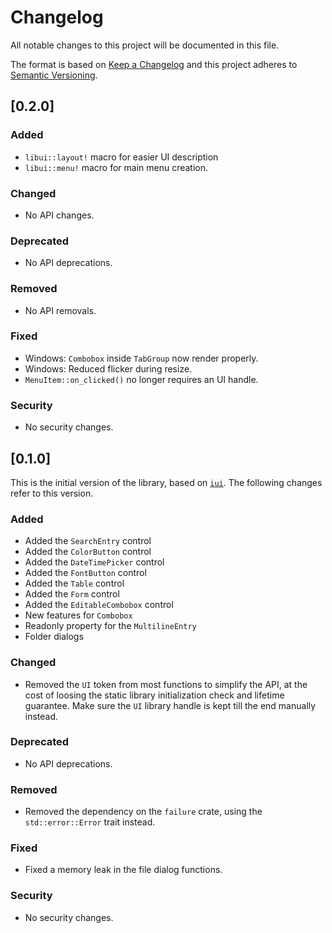 # Changelog
All notable changes to this project will be documented in this file.

The format is based on [Keep a Changelog](http://keepachangelog.com/en/1.0.0/) and this 
project adheres to [Semantic Versioning](http://semver.org/spec/v2.0.0.html).

## [0.2.0]

### Added
- `libui::layout!` macro for easier UI description
- `libui::menu!` macro for main menu creation.

### Changed
- No API changes.

### Deprecated
- No API deprecations.

### Removed
- No API removals.

### Fixed
- Windows: `Combobox` inside `TabGroup` now render properly.
- Windows: Reduced flicker during resize.
- `MenuItem::on_clicked()` no longer requires an UI handle.

### Security
- No security changes.

## [0.1.0]

This is the initial version of the library, based on [`iui`](https://github.com/rust-native-ui/libui-rs/tree/3496903ae9c4fd68731587dc11739da90a4f0e12). The following changes refer to this version.

### Added
- Added the `SearchEntry` control
- Added the `ColorButton` control
- Added the `DateTimePicker` control
- Added the `FontButton` control
- Added the `Table` control
- Added the `Form` control
- Added the `EditableCombobox` control
- New features for `Combobox`
- Readonly property for the `MultilineEntry`
- Folder dialogs

### Changed
- Removed the `UI` token from most functions to simplify the API, at the cost of loosing the static library initialization check and lifetime guarantee. Make sure the `UI` library handle is kept till the end manually instead.

### Deprecated
- No API deprecations.

### Removed
- Removed the dependency on the `failure` crate, using the `std::error::Error` trait instead.

### Fixed
- Fixed a memory leak in the file dialog functions.

### Security
- No security changes.